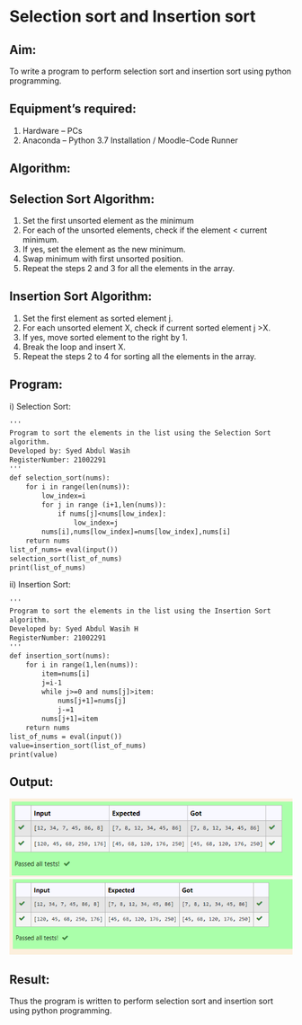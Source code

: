 # Selection sort and Insertion sort
## Aim:
To write a program to perform selection sort and insertion sort using python programming.
## Equipment’s required:
1.	Hardware – PCs
2.	Anaconda – Python 3.7 Installation / Moodle-Code Runner
## Algorithm:
## Selection Sort Algorithm:
1.	Set the first unsorted element as the minimum
2.	For each of the unsorted elements, check if the element < current minimum.
3.	If yes, set the element as the new minimum.
4.	Swap minimum with first unsorted position.
5.	Repeat the steps 2 and 3 for all the elements in the array.
## Insertion Sort Algorithm:
1.	Set the first element as sorted element j.
2.	For each unsorted element X, check if current sorted element j >X.
3.	If yes, move sorted element to the right by 1.
4.	Break the loop and insert X.
5.	Repeat the steps 2 to 4 for sorting all the elements in the array.
## Program:
i)  Selection Sort:
~~~
''' 
Program to sort the elements in the list using the Selection Sort algorithm.
Developed by: Syed Abdul Wasih
RegisterNumber: 21002291
'''
def selection_sort(nums):
    for i in range(len(nums)):
        low_index=i
        for j in range (i+1,len(nums)):
            if nums[j]<nums[low_index]:
                low_index=j
        nums[i],nums[low_index]=nums[low_index],nums[i]
    return nums
list_of_nums= eval(input())
selection_sort(list_of_nums)
print(list_of_nums)
~~~
ii)	 Insertion Sort:
~~~
''' 
Program to sort the elements in the list using the Insertion Sort algorithm.
Developed by: Syed Abdul Wasih H
RegisterNumber: 21002291
'''
def insertion_sort(nums):
    for i in range(1,len(nums)):
        item=nums[i]
        j=i-1
        while j>=0 and nums[j]>item:
            nums[j+1]=nums[j]
            j-=1
        nums[j+1]=item
    return nums
list_of_nums = eval(input())
value=insertion_sort(list_of_nums)
print(value)
~~~
## Output:
![output](1.png)
![output](2.png)
## Result:
Thus the program is written to perform selection sort and insertion sort using python programming.
